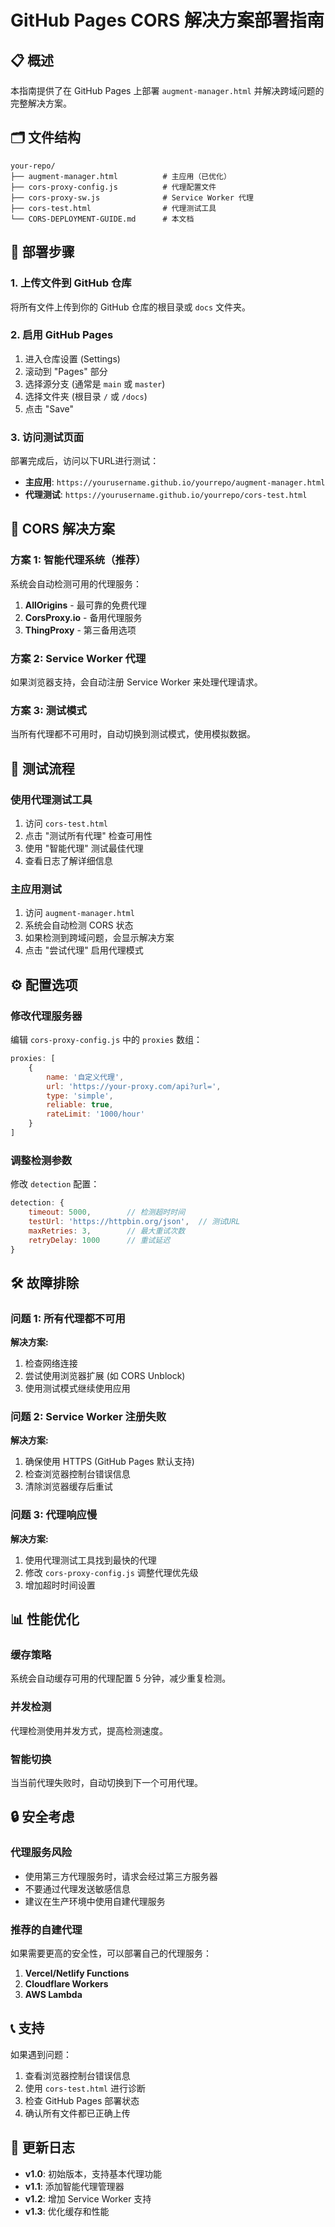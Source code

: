 # GitHub Pages CORS 解决方案部署指南

## 📋 概述

本指南提供了在 GitHub Pages 上部署 `augment-manager.html` 并解决跨域问题的完整解决方案。

## 🗂️ 文件结构

```
your-repo/
├── augment-manager.html          # 主应用（已优化）
├── cors-proxy-config.js          # 代理配置文件
├── cors-proxy-sw.js              # Service Worker 代理
├── cors-test.html                # 代理测试工具
└── CORS-DEPLOYMENT-GUIDE.md      # 本文档
```

## 🚀 部署步骤

### 1. 上传文件到 GitHub 仓库

将所有文件上传到你的 GitHub 仓库的根目录或 `docs` 文件夹。

### 2. 启用 GitHub Pages

1. 进入仓库设置 (Settings)
2. 滚动到 "Pages" 部分
3. 选择源分支 (通常是 `main` 或 `master`)
4. 选择文件夹 (根目录 `/` 或 `/docs`)
5. 点击 "Save"

### 3. 访问测试页面

部署完成后，访问以下URL进行测试：

- **主应用**: `https://yourusername.github.io/yourrepo/augment-manager.html`
- **代理测试**: `https://yourusername.github.io/yourrepo/cors-test.html`

## 🔧 CORS 解决方案

### 方案 1: 智能代理系统（推荐）

系统会自动检测可用的代理服务：

1. **AllOrigins** - 最可靠的免费代理
2. **CorsProxy.io** - 备用代理服务
3. **ThingProxy** - 第三备用选项

### 方案 2: Service Worker 代理

如果浏览器支持，会自动注册 Service Worker 来处理代理请求。

### 方案 3: 测试模式

当所有代理都不可用时，自动切换到测试模式，使用模拟数据。

## 🧪 测试流程

### 使用代理测试工具

1. 访问 `cors-test.html`
2. 点击 "测试所有代理" 检查可用性
3. 使用 "智能代理" 测试最佳代理
4. 查看日志了解详细信息

### 主应用测试

1. 访问 `augment-manager.html`
2. 系统会自动检测 CORS 状态
3. 如果检测到跨域问题，会显示解决方案
4. 点击 "尝试代理" 启用代理模式

## ⚙️ 配置选项

### 修改代理服务器

编辑 `cors-proxy-config.js` 中的 `proxies` 数组：

```javascript
proxies: [
    {
        name: '自定义代理',
        url: 'https://your-proxy.com/api?url=',
        type: 'simple',
        reliable: true,
        rateLimit: '1000/hour'
    }
]
```

### 调整检测参数

修改 `detection` 配置：

```javascript
detection: {
    timeout: 5000,        // 检测超时时间
    testUrl: 'https://httpbin.org/json',  // 测试URL
    maxRetries: 3,        // 最大重试次数
    retryDelay: 1000      // 重试延迟
}
```

## 🛠️ 故障排除

### 问题 1: 所有代理都不可用

**解决方案:**
1. 检查网络连接
2. 尝试使用浏览器扩展 (如 CORS Unblock)
3. 使用测试模式继续使用应用

### 问题 2: Service Worker 注册失败

**解决方案:**
1. 确保使用 HTTPS (GitHub Pages 默认支持)
2. 检查浏览器控制台错误信息
3. 清除浏览器缓存后重试

### 问题 3: 代理响应慢

**解决方案:**
1. 使用代理测试工具找到最快的代理
2. 修改 `cors-proxy-config.js` 调整代理优先级
3. 增加超时时间设置

## 📊 性能优化

### 缓存策略

系统会自动缓存可用的代理配置 5 分钟，减少重复检测。

### 并发检测

代理检测使用并发方式，提高检测速度。

### 智能切换

当当前代理失败时，自动切换到下一个可用代理。

## 🔒 安全考虑

### 代理服务风险

- 使用第三方代理服务时，请求会经过第三方服务器
- 不要通过代理发送敏感信息
- 建议在生产环境中使用自建代理服务

### 推荐的自建代理

如果需要更高的安全性，可以部署自己的代理服务：

1. **Vercel/Netlify Functions**
2. **Cloudflare Workers**
3. **AWS Lambda**

## 📞 支持

如果遇到问题：

1. 查看浏览器控制台错误信息
2. 使用 `cors-test.html` 进行诊断
3. 检查 GitHub Pages 部署状态
4. 确认所有文件都已正确上传

## 🔄 更新日志

- **v1.0**: 初始版本，支持基本代理功能
- **v1.1**: 添加智能代理管理器
- **v1.2**: 增加 Service Worker 支持
- **v1.3**: 优化缓存和性能
